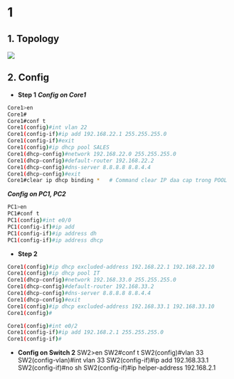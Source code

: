 # 1
## 1. Topology
![](https://github.com/quangln94/CCNA/blob/master/CCNP/Lab/Challenge%202/Topology/ajax_helper.php.png)
## 2. Config
- **Step 1**
***Config on Core1***
```sh
Core1>en
Core1#
Core1#conf t
Core1(config)#int vlan 22
Core1(config-if)#ip add 192.168.22.1 255.255.255.0
Core1(config-if)#exit
Core1(config)#ip dhcp pool SALES
Core1(dhcp-config)#network 192.168.22.0 255.255.255.0
Core1(dhcp-config)#default-router 192.168.22.2
Core1(dhcp-config)#dns-server 8.8.8.8 8.8.4.4 
Core1(dhcp-config)#exit
Core1#clear ip dhcp binding *   # Command clear IP daa cap trong POOL
```
***Config on PC1, PC2***
```sh
PC1>en
PC1#conf t
PC1(config)#int e0/0
PC1(config-if)#ip add
PC1(config-if)#ip address dh
PC1(config-if)#ip address dhcp
```
- **Step 2**
```sh
Core1(config)#ip dhcp excluded-address 192.168.22.1 192.168.22.10
Core1(config)#ip dhcp pool IT
Core1(dhcp-config)#network 192.168.33.0 255.255.255.0
Core1(dhcp-config)#default-router 192.168.33.2
Core1(dhcp-config)#dns-server 8.8.8.8 8.8.4.4
Core1(dhcp-config)#exit
Core1(config)#ip dhcp excluded-address 192.168.33.1 192.168.33.10
Core1(config)#
```

```sh
Core1(config)#int e0/2
Core1(config-if)#ip add 192.168.2.1 255.255.255.0
Core1(config-if)#
```

- **Config on Switch 2**
SW2>en
SW2#conf t
SW2(config)#vlan 33
SW2(config-vlan)#int vlan 33
SW2(config-if)#ip add 192.168.33.1
SW2(config-if)#no sh
SW2(config-if)#ip helper-address 192.168.2.1


